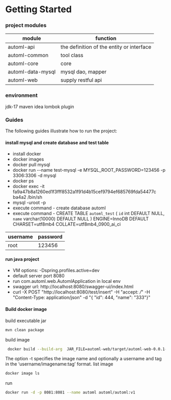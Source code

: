 # Getting Started

### project modules

| module   | function                                    |
| --------------------------- | ---------------------------------------- |
|automl-api|the definition of the entity or interface|
|automl-common|tool class|
|automl-core|core|
|automl-data-mysql|mysql dao, mapper|
|automl-web|supply restful api|

### environment

jdk-17
maven
idea
lombok plugin

### Guides

The following guides illustrate how to run the project:

#### install mysql and create database and test table

* install docker
* docker images
* docker pull mysql
* docker run --name test-mysql -e MYSQL_ROOT_PASSWORD=123456 -p 3306:3306 -d mysql
* docker ps
* docker exec -it fa9a47b8a1260ed1f3fff8532a1f91d4b15cef9794ef685769fda54477c ba4a2 /bin/sh
* mysql -uroot -p
* execute command - create database automl
* execute command - CREATE TABLE `automl_test` (
  `id` int DEFAULT NULL,
  `name` varchar(10000) DEFAULT NULL
  ) ENGINE=InnoDB DEFAULT CHARSET=utf8mb4 COLLATE=utf8mb4_0900_ai_ci

| username   | password                                    |
| --------------------------- | ---------------------------------------- |
|root|123456|

#### run java project

* VM options: -Dspring.profiles.active=dev
* default server port 8080
* run com.automl.web.AutomlApplication in local env
* swagger url: http://localhost:8080/swagger-ui/index.html
* curl -X POST "http://localhost:8080/test/insert" -H "accept: */*" -H "Content-Type: application/json" -d "{ \"id\":
  444, \"name\": \"333\"}"

#### Build docker image

build executable jar
```bash
mvn clean package
```

build image
```bash
 docker build --build-arg  JAR_FILE=automl-web/target/automl-web-0.0.1-SNAPSHOT.jar -t automl/automl:v1 .
```
The option -t specifies the image name and optionally a username and tag in the ‘username/imagename:tag’ format.
list  image
```bash
docker image ls
```
run
```bash
docker run -d -p 8081:8081 --name automl automl/automl:v1
```
